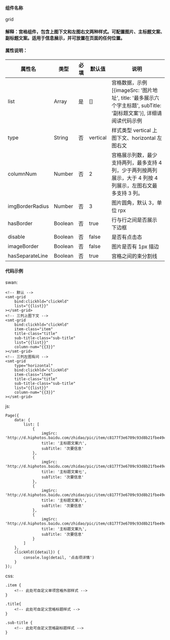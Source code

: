 #### 组件名称
grid

#### 解释：宫格组件，包含上图下文和左图右文两种样式。可配置图片、主标题文案、副标题文案。适用于信息展示，并可放置在页面的任何位置。


#### 属性说明：
|属性名 | 类型 | 必填 | 默认值 |说明 |
|---|---|---|---|---|
|list|Array|是|[]|宫格数据，示例 [{imageSrc: '图片地址', title: '最多展示六个字主标题', subTitle: '副标题文案'}], 详细请阅读代码示例|
|type|String|否|vertical|样式类型 vertical 上图下文、horizontal 左图右文|
|columnNum|Number|否|2|宫格展示列数，最少支持两列，最多支持 4 列，少于两列按两列展示，大于 4 列按 4 列展示，左图右文最多支持 3 列。|
|imgBorderRadius|Number|否|3|图片圆角，默认 3，单位 rpx|
|hasBorder|Boolean|否|true|行与行之间是否展示下边框|
|disable|Boolean|否|false|是否有点击态|
|imageBorder|Boolean|否|false|图片是否有 1px 描边|
|hasSeparateLine|Boolean|否|true|宫格之间的束分割线|

#### 代码示例
swan:
```
<!-- 默认 -->
<smt-grid 
    bind:clickhld="clickHld"
    list="{{list}}"
></smt-grid>
<!-- 三列上图下文 -->
<smt-grid 
    bind:clickhld="clickHld"
    item-class="item"
    title-class="title"
    sub-title-class="sub-title"
    list="{{list}}"
    column-num="{{3}}"
></smt-grid>
<!-- 三列左图有问 -->
<smt-grid
    type="horizontal"
    bind:clickhld="clickHld"
    item-class="item"
    title-class="title"
    sub-title-class="sub-title"
    list="{{list}}"
    column-num="{{3}}"
></smt-grid>
```
js:
```
Page({
    data: {
        list: [
            {
                imgSrc: 'http://d.hiphotos.baidu.com/zhidao/pic/item/c8177f3e6709c93d8b21fbe49c3df8dcd00054d6.jpg',
                title: '主标题文案六',
                subTitle: '次要信息'
            },
            {
                imgSrc: 'http://d.hiphotos.baidu.com/zhidao/pic/item/c8177f3e6709c93d8b21fbe49c3df8dcd00054d6.jpg',
                title: '主标题文案七',
                subTitle: '次要信息'
            },
            {
                imgSrc: 'http://d.hiphotos.baidu.com/zhidao/pic/item/c8177f3e6709c93d8b21fbe49c3df8dcd00054d6.jpg',
                title: '主标题文案八',
                subTitle: '次要信息'
            },
            {
                imgSrc: 'http://d.hiphotos.baidu.com/zhidao/pic/item/c8177f3e6709c93d8b21fbe49c3df8dcd00054d6.jpg',
                title: '主标题文案九',
                subTitle: '次要信息'
            }
        ]
    },
    clickHld({detail}) {
        console.log(detail, '点击项详情')
    }
});
```
css:
```
.item {
    <!-- 此处可自定义单项宫格外部样式 -->
}

.title{
    <!-- 此处可自定义宫格标题样式 -->
}

.sub-title {
    <!-- 此处可自定义宫格副标题样式 -->
}
```